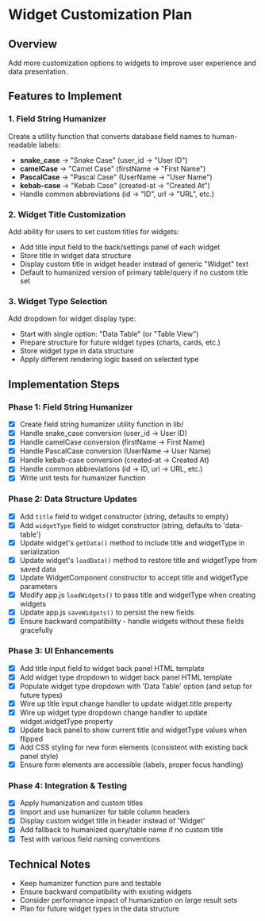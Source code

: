 # Widget Customization Plan

## Overview
Add more customization options to widgets to improve user experience and data presentation.

## Features to Implement

### 1. Field String Humanizer
Create a utility function that converts database field names to human-readable labels:
- **snake_case** → "Snake Case" (user_id → "User ID")
- **camelCase** → "Camel Case" (firstName → "First Name") 
- **PascalCase** → "Pascal Case" (UserName → "User Name")
- **kebab-case** → "Kebab Case" (created-at → "Created At")
- Handle common abbreviations (id → "ID", url → "URL", etc.)

### 2. Widget Title Customization
Add ability for users to set custom titles for widgets:
- Add title input field to the back/settings panel of each widget
- Store title in widget data structure
- Display custom title in widget header instead of generic "Widget" text
- Default to humanized version of primary table/query if no custom title set

### 3. Widget Type Selection
Add dropdown for widget display type:
- Start with single option: "Data Table" (or "Table View")
- Prepare structure for future widget types (charts, cards, etc.)
- Store widget type in data structure
- Apply different rendering logic based on selected type

## Implementation Steps

### Phase 1: Field String Humanizer
- [x] Create field string humanizer utility function in lib/
- [x] Handle snake_case conversion (user_id -> User ID)
- [x] Handle camelCase conversion (firstName -> First Name)
- [x] Handle PascalCase conversion (UserName -> User Name)
- [x] Handle kebab-case conversion (created-at -> Created At)
- [x] Handle common abbreviations (id -> ID, url -> URL, etc.)
- [x] Write unit tests for humanizer function

### Phase 2: Data Structure Updates
- [x] Add `title` field to widget constructor (string, defaults to empty)
- [x] Add `widgetType` field to widget constructor (string, defaults to 'data-table')
- [x] Update widget's `getData()` method to include title and widgetType in serialization
- [x] Update widget's `loadData()` method to restore title and widgetType from saved data
- [x] Update WidgetComponent constructor to accept title and widgetType parameters
- [x] Modify app.js `loadWidgets()` to pass title and widgetType when creating widgets
- [x] Update app.js `saveWidgets()` to persist the new fields
- [x] Ensure backward compatibility - handle widgets without these fields gracefully

### Phase 3: UI Enhancements
- [x] Add title input field to widget back panel HTML template
- [x] Add widget type dropdown to widget back panel HTML template
- [x] Populate widget type dropdown with 'Data Table' option (and setup for future types)
- [x] Wire up title input change handler to update widget.title property
- [x] Wire up widget type dropdown change handler to update widget.widgetType property
- [x] Update back panel to show current title and widgetType values when flipped
- [x] Add CSS styling for new form elements (consistent with existing back panel style)
- [x] Ensure form elements are accessible (labels, proper focus handling)

### Phase 4: Integration & Testing
- [x] Apply humanization and custom titles
- [x] Import and use humanizer for table column headers
- [x] Display custom widget title in header instead of 'Widget'
- [x] Add fallback to humanized query/table name if no custom title
- [x] Test with various field naming conventions

## Technical Notes
- Keep humanizer function pure and testable
- Ensure backward compatibility with existing widgets
- Consider performance impact of humanization on large result sets
- Plan for future widget types in the data structure